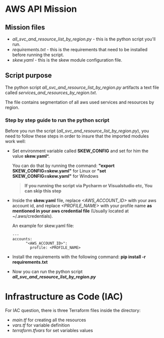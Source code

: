 # AWS API Mission
## Mission files

- _all_svc_and_resource_list_by_region.py_ - this is the python script you'll run.
- _requirements.txt_ - this is the requirements that need to be installed before running the script.
- _skew.yaml_ - this is the skew module configuration file.

## Script purpose

The python script _all_svc_and_resource_list_by_region.py_ artifacts a text file called _services_and_resources_by_region.txt_.

The file contains segmentation of all aws used services and resources by region.

### Step by step guide to run the python script

Before you run the script (_all_svc_and_resource_list_by_region.py_), you need to follow these steps in order to insure that the imported modules work well:

-   Set environment variable called **SKEW_CONFIG** and set for him the value **skew.yaml***.
  
    You can do that by running the command: **"export SKEW_CONFIG=skew.yaml"** for Linux or **"set SKEW_CONFIG=skew.yaml"** for Windows
    
    >**If you running the script via Pycharm or Visualstudio etc, You can skip this step**

- Inside the **skew.yaml** file, replace _<AWS_ACCOUNT_ID>_ with your aws account id, and replace _<PROFILE_NAME>_ with your profile name **as mentioned in your aws credential file** (Usually located at ~/.aws/credentials).
  
  An example for skew.yaml file:
  ```
  ---
  accounts:
        "<AWS_ACCOUNT_ID>":
          profile: <PROFILE_NAME>
  ```
  
- Install the requirements with the following command: **pip install -r requirements.txt**

- Now you can run the python script **_all_svc_and_resource_list_by_region.py_**

# Infrastructure as Code (IAC)

For IAC question, there is three Terraform files inside the directory:
- _main.tf_ for creating all the resources
- _vars.tf_ for variable definition
- _terraform.tfvars_ for set variables values
